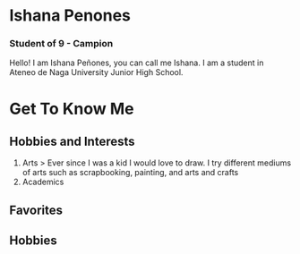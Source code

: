 # Ishana Penones
### Student of 9 - Campion
Hello! I am Ishana Peñones, you can call me Ishana. I am a student in Ateneo de Naga University Junior High School. 

# Get To Know Me
## Hobbies and Interests
1. Arts > Ever since I was a kid I would love to draw. I try different mediums of arts such as scrapbooking, painting, and arts and crafts
2. Academics
## Favorites


## Hobbies
